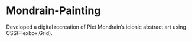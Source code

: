 # Mondrain-Painting
Developed a digital recreation of Piet Mondrain’s icionic abstract art using CSS(Flexbox,Grid).
